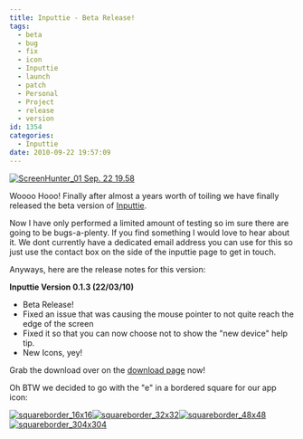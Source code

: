 ```yaml
---
title: Inputtie - Beta Release!
tags:
  - beta
  - bug
  - fix
  - icon
  - Inputtie
  - launch
  - patch
  - Personal
  - Project
  - release
  - version
id: 1354
categories:
  - Inputtie
date: 2010-09-22 19:57:09
---
```


[![](https://mikecann.co.uk/wp-content/uploads/2010/09/ScreenHunter_01-Sep.-22-19.58.png "ScreenHunter_01 Sep. 22 19.58")](https://mikecann.co.uk/wp-content/uploads/2010/09/ScreenHunter_01-Sep.-22-19.58.png)

Woooo Hooo! Finally after almost a years worth of toiling we have finally released the beta version of [Inputtie](https://www.inputtie.com).

Now I have only performed a limited amount of testing so im sure there are going to be bugs-a-plenty. If you find something I would love to hear about it. We dont currently have a dedicated email address you can use for this so just use the contact box on the side of the inputtie page to get in touch.

Anyways, here are the release notes for this version:

**Inputtie Version 0.1.3 (22/03/10)**
+ Beta Release!
+ Fixed an issue that was causing the mouse pointer to not quite reach the edge of the screen
+ Fixed it so that you can now choose not to show the "new device" help tip.
+ New Icons, yey!

Grab the download over on the [download page](https://www.inputtie.com/download/) now!

Oh BTW we decided to go with the "e" in a bordered square for our app icon:

[![](https://mikecann.co.uk/wp-content/uploads/2010/09/squareborder_16x16.png "squareborder_16x16")](https://mikecann.co.uk/wp-content/uploads/2010/09/squareborder_16x16.png)[![](https://mikecann.co.uk/wp-content/uploads/2010/09/squareborder_32x32.png "squareborder_32x32")](https://mikecann.co.uk/wp-content/uploads/2010/09/squareborder_32x32.png)[![](https://mikecann.co.uk/wp-content/uploads/2010/09/squareborder_48x48.png "squareborder_48x48")](https://mikecann.co.uk/wp-content/uploads/2010/09/squareborder_48x48.png)[![](https://mikecann.co.uk/wp-content/uploads/2010/09/squareborder_304x3041.png "squareborder_304x304")](https://mikecann.co.uk/wp-content/uploads/2010/09/squareborder_304x3041.png)